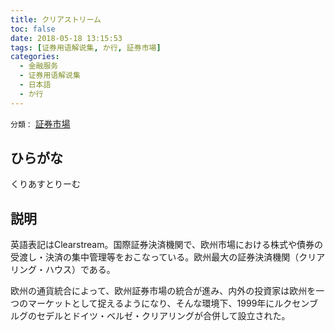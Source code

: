 ```yaml
---
title: クリアストリーム
toc: false
date: 2018-05-18 13:15:53
tags: [证券用语解说集, か行, 証券市場]
categories:
  - 金融服务
  - 证券用语解说集
  - 日本語
  - か行
---
```


`分類：` [証券市場](/tags/証券市場/)

## ひらがな

くりあすとりーむ

## 説明

英語表記はClearstream。国際証券決済機関で、欧州市場における株式や債券の受渡し・決済の集中管理等をおこなっている。欧州最大の証券決済機関（クリアリング・ハウス）である。

欧州の通貨統合によって、欧州証券市場の統合が進み、内外の投資家は欧州を一つのマーケットとして捉えるようになり、そんな環境下、1999年にルクセンブルグのセデルとドイツ・ベルゼ・クリアリングが合併して設立された。
